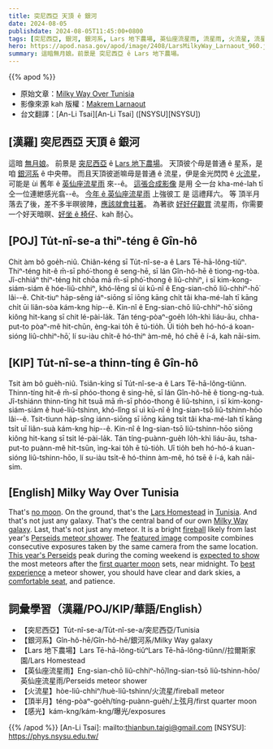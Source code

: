 ```yaml
---
title: 突尼西亞 天頂 ê 銀河
date: 2024-08-05
publishdate: 2024-08-05T11:45:00+0800
tags: [突尼西亞, 銀河, 銀河系, Lars 地下農場, 英仙座流星雨, 流星雨, 火流星, 流星, 頂半月, 感光]
hero: https://apod.nasa.gov/apod/image/2408/LarsMilkyWay_Larnaout_960.jpg
summary: 這暗無月娘。前景是 突尼西亞 ê Lars 地下農場。
---
```


{{% apod %}}

- 原始文章：[Milky Way Over Tunisia](https://apod.nasa.gov/apod/ap240805.html)
- 影像來源 kah 版權：[Makrem Larnaout](https://www.astrobin.com/users/Makrem_Larnaout/)
- 台文翻譯：[An-Li Tsai][An-Li Tsai] ([NSYSU][NSYSU])

## [漢羅] 突尼西亞 天頂 ê 銀河
這暗 [無月娘][no moon]。
前景是 [突尼西亞][Tunisia] ê [Lars 地下農場][Lars Homestead]。
天頂彼个毋是普通 ê 星系，是咱 [銀河系][Milky Way galaxy] ê 中央帶。
而且天頂彼逝嘛毋是普通 ê 流星，伊是金光閃閃 ê [火流星][fireball]，可能是 ùi 舊年 ê [英仙座流星雨][Perseids meteor shower] 來--ê。
[這張合成影像][featured image] 是用 仝一台 kha-mé-lah tī 仝一位連紲感光翕--ê。
[今年 ê 英仙座流星雨][This year's Perseids] 上強彼工 是 這禮拜六。
等 頂半月 落去了後，差不多半暝彼陣，[應該就會拄著][expected to show]。
為著欲 [好好仔觀賞][best experience] 流星雨，你需要一个好天暗暝、[好坐 ê 椅仔][comfortable seat]、kah 耐心。

## [POJ] Tu̍t-nî-se-a thiⁿ-téng ê Gîn-hô
Chit àm bô goe̍h-niû.
Chiân-kéng sī Tu̍t-nî-se-a ê Lars Tē-hā-lông-tiûⁿ.
Thiⁿ-téng hit-ê m̄-sī phó͘-thong ê seng-hē, sī lán Gîn-hô-hē ê tiong-ng-tòa.
Jî-chhiáⁿ thiⁿ-téng hit chōa mā m̄-sī phó͘-thong ê liû-chhiⁿ, i sī kim-kong-siám-siám ê hóe-liû-chhiⁿ, khó-lêng sī ùi kū-nî ê Eng-sian-chō liû-chhiⁿ-hō͘ lâi--ê.
Chit-tiuⁿ ha̍p-sêng iáⁿ-siōng sī iōng kāng chi̍t tâi kha-mé-lah tī kāng chi̍t ūi liân-sòa kám-kng hip--ê.
Kin-nî ê Eng-sian-chō liû-chhiⁿ-hō͘ siōng kiông hit-kang sī chit lé-pài-la̍k.
Tán téng-pòaⁿ-goe̍h lo̍h-khì liáu-āu, chha-put-to pòaⁿ-mê hit-chūn, èng-kai to̍h ē tú-tio̍h.
Ūi tio̍h beh hó-hó-á koan-sióng liû-chhiⁿ-hō͘, lí su-iàu chi̍t-ê hó-thiⁿ àm-mê, hó chē ê í-á, kah nāi-sim.

## [KIP] Tu̍t-nî-se-a thinn-tíng ê Gîn-hô
Tsit àm bô gue̍h-niû.
Tsiân-kíng sī Tu̍t-nî-se-a ê Lars Tē-hā-lông-tiûnn.
Thinn-tíng hit-ê m̄-sī phóo-thong ê sing-hē, sī lán Gîn-hô-hē ê tiong-ng-tuà.
Jî-tshiánn thinn-tíng hit tsuā mā m̄-sī phóo-thong ê liû-tshinn, i sī kim-kong-siám-siám ê hué-liû-tshinn, khó-lîng sī uì kū-nî ê Ing-sian-tsō liû-tshinn-hōo lâi--ê.
Tsit-tiunn ha̍p-sîng iánn-siōng sī iōng kāng tsi̍t tâi kha-mé-lah tī kāng tsi̍t uī liân-suà kám-kng hip--ê.
Kin-nî ê Ing-sian-tsō liû-tshinn-hōo siōng kiông hit-kang sī tsit lé-pài-la̍k.
Tán tíng-puànn-gue̍h lo̍h-khì liáu-āu, tsha-put-to puànn-mê hit-tsūn, ìng-kai to̍h ē tú-tio̍h.
Uī tio̍h beh hó-hó-á kuan-sióng liû-tshinn-hōo, lí su-iàu tsi̍t-ê hó-thinn àm-mê, hó tsē ê í-á, kah nāi-sim.

## [English] Milky Way Over Tunisia
That's [no moon][no moon].
On the ground, that's the [Lars Homestead][Lars Homestead] in [Tunisia][Tunisia].
And that's not just any galaxy.
That's the central band of our own [Milky Way galaxy][Milky Way galaxy].
Last, that's not just any meteor.
It is a bright [fireball][fireball] likely from last year's [Perseids meteor shower][Perseids meteor shower].
The [featured image][featured image] composite combines consecutive exposures taken by the same camera from the same location.
[This year's Perseids][This year's Perseids] peak during the coming weekend is [expected to show][expected to show] the most meteors after the [first quarter moon][first quarter moon] sets, near midnight.
To [best experience][best experience] a meteor shower, you should have clear and dark skies, a [comfortable seat][comfortable seat], and patience.

## 詞彙學習（漢羅/POJ/KIP/華語/English）
- 【突尼西亞】Tu̍t-nî-se-a/Tu̍t-nî-se-a/突尼西亞/Tunisia
- 【銀河系】Gîn-hô-hē/Gîn-hô-hē/銀河系/Milky Way galaxy
- 【Lars 地下農場】Lars Tē-hā-lông-tiûⁿLars Tē-hā-lông-tiûnn//拉爾斯家園/Lars Homestead
- 【英仙座流星雨】Eng-sian-chō liû-chhiⁿ-hō͘/Ing-sian-tsō liû-tshinn-hōo/英仙座流星雨/Perseids meteor shower
- 【火流星】hòe-liû-chhiⁿ/huè-liû-tshinn/火流星/fireball meteor
- 【頂半月】téng-pòaⁿ-goe̍h/tíng-puànn-gue̍h/上弦月/first quarter moon
- 【感光】kám-kng/kám-kng/曝光/exposures

{{% /apod %}}
[An-Li Tsai]: mailto:thianbun.taigi@gmail.com
[NSYSU]: https://phys.nsysu.edu.tw/

[copyright]: https://apod.nasa.gov/apod/fap/lib/about_apod.html#srapply
[License3]: https://creativecommons.org/licenses/by/3.0/
[License2]:https://creativecommons.org/licenses/by-nc-nd/2.0/

[no moon]:https://youtu.be/i7eqjiRRIqg
[Lars Homestead]:https://www.atlasobscura.com/places/lars-homestead
[Tunisia]:https://en.wikipedia.org/wiki/Tunisia
[Milky Way galaxy]:https://apod.nasa.gov/apod/ap230620.html
[fireball]:https://apod.nasa.gov/apod/ap081125.html
[Perseids meteor shower]:https://science.nasa.gov/solar-system/meteors-meteorites/perseids/
[featured image]:https://www.astrobin.com/jzupqh/
[This year's Perseids]:https://earthsky.org/astronomy-essentials/everything-you-need-to-know-perseid-meteor-shower/
[expected to show]:https://science.nasa.gov/solar-system/skywatching/whats-up-august-2024-skywatching-tips-from-nasa/
[first quarter moon]:https://science.nasa.gov/moon/lunar-phases-and-eclipses/
[best experience]:https://www.jpl.nasa.gov/news/how-to-see-the-best-meteor-showers-of-the-year-tools-tips-and-save-the-dates-2
[comfortable seat]:https://png.pngtree.com/png-vector/20240509/ourlarge/pngtree-relax-spa-wellness-dog-body-relax-lazy-png-image_12391632.png
